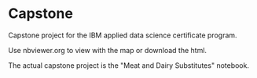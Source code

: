 # Capstone
Capstone project for the IBM applied data science certificate program.


Use nbviewer.org to view with the map or download the html.


The actual capstone project is the "Meat and Dairy Substitutes" notebook.
